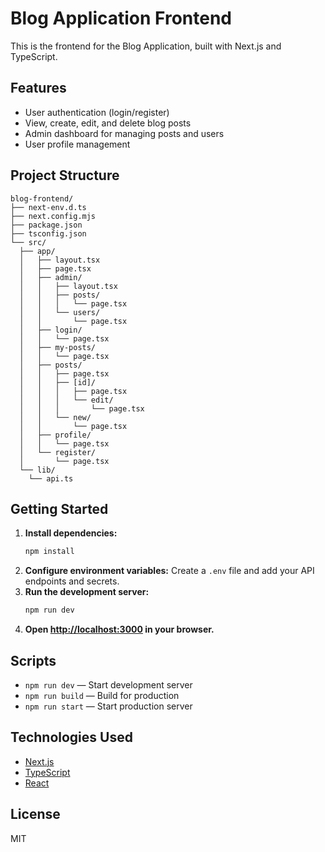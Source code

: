 # Blog Application Frontend

This is the frontend for the Blog Application, built with Next.js and TypeScript.

## Features
- User authentication (login/register)
- View, create, edit, and delete blog posts
- Admin dashboard for managing posts and users
- User profile management

## Project Structure
```
blog-frontend/
├── next-env.d.ts
├── next.config.mjs
├── package.json
├── tsconfig.json
└── src/
  ├── app/
  │   ├── layout.tsx
  │   ├── page.tsx
  │   ├── admin/
  │   │   ├── layout.tsx
  │   │   ├── posts/
  │   │   │   └── page.tsx
  │   │   └── users/
  │   │       └── page.tsx
  │   ├── login/
  │   │   └── page.tsx
  │   ├── my-posts/
  │   │   └── page.tsx
  │   ├── posts/
  │   │   ├── page.tsx
  │   │   ├── [id]/
  │   │   │   ├── page.tsx
  │   │   │   └── edit/
  │   │   │       └── page.tsx
  │   │   └── new/
  │   │       └── page.tsx
  │   ├── profile/
  │   │   └── page.tsx
  │   └── register/
  │       └── page.tsx
  └── lib/
    └── api.ts
```

## Getting Started

1. **Install dependencies:**
   ```powershell
   npm install
   ```
2. **Configure environment variables:**
   Create a `.env` file and add your API endpoints and secrets.
3. **Run the development server:**
   ```powershell
   npm run dev
   ```
4. **Open [http://localhost:3000](http://localhost:3000) in your browser.**

## Scripts
- `npm run dev` — Start development server
- `npm run build` — Build for production
- `npm run start` — Start production server

## Technologies Used
- [Next.js](https://nextjs.org/)
- [TypeScript](https://www.typescriptlang.org/)
- [React](https://react.dev/)

## License
MIT
